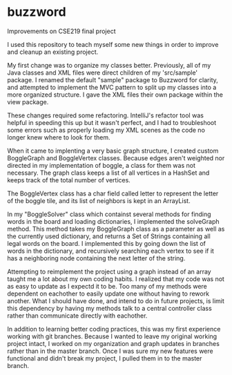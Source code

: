 # buzzword
Improvements on CSE219 final project

I used this repository to teach myself some new things in order to improve and cleanup an existing project.

My first change was to organize my classes better. Previously, all of my Java classes and XML files were direct children of my 'src/sample' package.
I renamed the default "sample" package to Buzzword for clarity, and attempted to implement the MVC pattern to split up my classes into
a more organized structure. I gave the XML files their own package within the view package.

These changes required some refactoring. IntelliJ's refactor tool was helpful in speeding this up but it wasn't perfect, and I had to
troubleshoot some errors such as properly loading my XML scenes as the code no longer knew where to look for them.

When it came to implenting a very basic graph structure, I created custom BoggleGraph and BoggleVertex classes. Because edges aren't
weighted nor directed in my implementation of boggle, a class for them was not necessary. The graph class keeps a list of all vertices
in a HashSet and keeps track of the total number of vertices.

The BoggleVertex class has a char field called letter to represent the letter of the boggle tile, and its list of neighbors is kept in
an ArrayList.

In my "BoggleSolver" class which containst several methods for finding words in the board and loading dictionaries, I implemented the
solveGraph method. This method takes my BoggleGraph class as a parameter as well as the currently used dictionary, and returns a Set of
Strings containing all legal words on the board. I implemented this by going down the list of words in the dictionary, and recursively 
searching each vertex to see if it has a neighboring node containing the next letter of the string.

Attempting to reimplement the project using a graph instead of an array taught me a lot about my own coding habits. I realized that my
code was not as easy to update as I expectd it to be. Too many of my methods were dependent on eachother to easily update one without having
to rework another. What I should have done, and intend to do in future projects, is limit this dependency by having my methods talk to a 
central controller class rather than communicate directly with eachother.

In addition to learning better coding practices, this was my first experience working with git branches. Because I wanted to leave my original
working project intact, I worked on my organization and graph updates in branches rather than in the master branch. Once I was sure my new
features were functional and didn't break my project, I pulled them in to the master branch.
